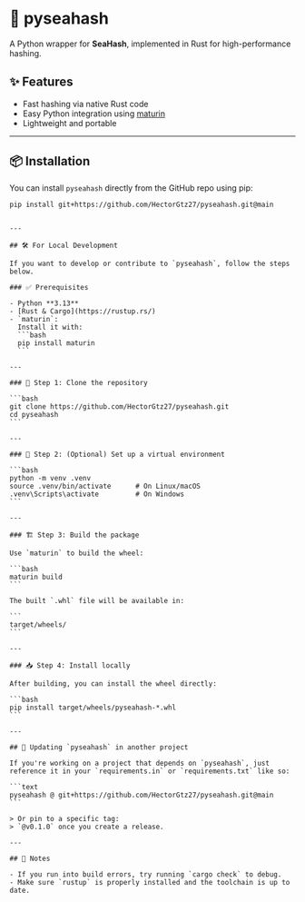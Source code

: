 # 🦀 pyseahash

A Python wrapper for **SeaHash**, implemented in Rust for high-performance hashing.

## ✨ Features

- Fast hashing via native Rust code
- Easy Python integration using [maturin](https://github.com/PyO3/maturin)
- Lightweight and portable

---

## 📦 Installation

You can install `pyseahash` directly from the GitHub repo using pip:

```bash
pip install git+https://github.com/HectorGtz27/pyseahash.git@main
```

````

---

## 🛠 For Local Development

If you want to develop or contribute to `pyseahash`, follow the steps below.

### ✅ Prerequisites

- Python **3.13**
- [Rust & Cargo](https://rustup.rs/)
- `maturin`:
  Install it with:
  ```bash
  pip install maturin
  ```

---

### 📁 Step 1: Clone the repository

```bash
git clone https://github.com/HectorGtz27/pyseahash.git
cd pyseahash
```

---

### 🧪 Step 2: (Optional) Set up a virtual environment

```bash
python -m venv .venv
source .venv/bin/activate      # On Linux/macOS
.venv\Scripts\activate         # On Windows
```

---

### 🏗️ Step 3: Build the package

Use `maturin` to build the wheel:

```bash
maturin build
```

The built `.whl` file will be available in:

```
target/wheels/
```

---

### 📥 Step 4: Install locally

After building, you can install the wheel directly:

```bash
pip install target/wheels/pyseahash-*.whl
```

---

## 🔄 Updating `pyseahash` in another project

If you're working on a project that depends on `pyseahash`, just reference it in your `requirements.in` or `requirements.txt` like so:

```text
pyseahash @ git+https://github.com/HectorGtz27/pyseahash.git@main
```

> Or pin to a specific tag:
> `@v0.1.0` once you create a release.

---

## 📝 Notes

- If you run into build errors, try running `cargo check` to debug.
- Make sure `rustup` is properly installed and the toolchain is up to date.
````
